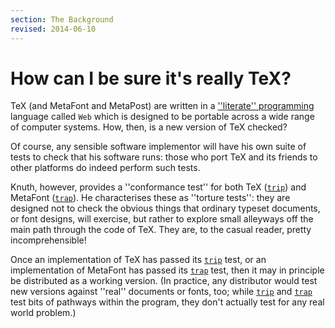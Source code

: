 ```yaml
---
section: The Background
revised: 2014-06-10
---
```

# How can I be sure it's really TeX?

TeX (and MetaFont and MetaPost) are written in a
  [''literate'' programming](FAQ-lit.md) language called `Web`
which is designed to be portable across a wide range of computer
systems.  How, then, is a new version of TeX checked?

Of course, any sensible software implementor will have his own suite
of tests to check that his software runs: those who port TeX and
its friends to other platforms do indeed perform such tests.

Knuth, however, provides a ''conformance test'' for both TeX
([`trip`](https://ctan.org/pkg/tex)) and MetaFont ([`trap`](https://ctan.org/pkg/metafont)).
He characterises these as ''torture tests'': they are designed not to
check the obvious things that ordinary typeset documents, or font
designs, will exercise, but rather to explore small alleyways off the
main path through the code of TeX.  They are, to the casual reader,
pretty incomprehensible!

Once an implementation of TeX has passed its [`trip`](https://ctan.org/pkg/tex) test, or
an implementation of MetaFont has passed its [`trap`](https://ctan.org/pkg/metafont) test, then it
may in principle be distributed as a working version.  (In practice,
any distributor would test new versions against ''real'' documents or
fonts, too; while [`trip`](https://ctan.org/pkg/tex) and [`trap`](https://ctan.org/pkg/metafont) test bits of
pathways within the program, they don't actually test for any real
world problem.)


